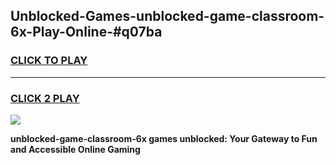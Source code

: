 
## Unblocked-Games-unblocked-game-classroom-6x-Play-Online-#q07ba
<h3>
<a href="https://premium.freeplayer.one?title=unblocked-game-classroom-6x&ref=24F">CLICK TO PLAY</a></h3>
<hr>

<h3>
<a href="https://premium.freeplayer.one?title=unblocked-game-classroom-6x&ref=24F">CLICK 2 PLAY</a>
  
</h3>

<a href="https://premium.freeplayer.one?title=unblocked-game-classroom-6x&ref=24F/"><img src="https://clearcache.store/games.png"></a>


**unblocked-game-classroom-6x games unblocked: Your Gateway to Fun and Accessible Online Gaming**
